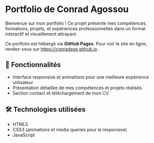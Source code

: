# Portfolio de Conrad Agossou

Bienvenue sur mon portfolio ! Ce projet présente mes compétences, formations, projets, et expériences professionnelles dans un format interactif et visuellement attrayant. 

Ce portfolio est hébergé via **GitHub Pages**. Pour voir le site en ligne, rendez-vous sur https://conradags.github.io .

## 🌟 Fonctionnalités

- Interface responsive et animations pour une meilleure expérience utilisateur.
- Présentation détaillée de mes compétences et projets réalisés.
- Section contact et téléchargement de mon CV.

## 🛠️ Technologies utilisées
  - HTML5
  - CSS3 (animations et media queries pour le responsive)
  - JavaScript
 
